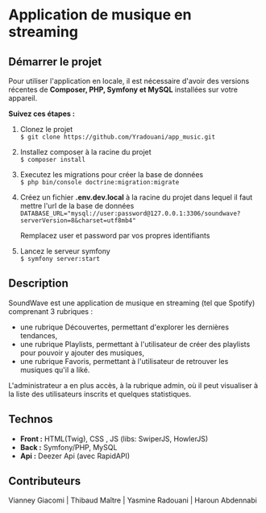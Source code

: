 # Application de musique en streaming

## Démarrer le projet

Pour utiliser l'application en locale, il est nécessaire d'avoir des versions récentes de **Composer, PHP, Symfony et MySQL** installées sur votre appareil.

**Suivez ces étapes :**

1.  Clonez le projet  
    `$ git clone https://github.com/Yradouani/app_music.git`

2.  Installez composer à la racine du projet  
    `$ composer install`

3.  Executez les migrations pour créer la base de données  
    `$ php bin/console doctrine:migration:migrate`

4.  Créez un fichier **.env.dev.local** à la racine du projet dans lequel il faut mettre l'url de la base de données
    `DATABASE_URL="mysql://user:password@127.0.0.1:3306/soundwave?serverVersion=8&charset=utf8mb4"`

    Remplacez user et password par vos propres identifiants

5.  Lancez le serveur symfony  
    `$ symfony server:start`

## Description

SoundWave est une application de musique en streaming (tel que Spotify) comprenant 3 rubriques :  
- une rubrique Découvertes, permettant d'explorer les dernières tendances,
- une rubrique Playlists, permettant à l'utilisateur de créer des playlists pour pouvoir y ajouter des musiques,
- une rubrique Favoris, permettant à l'utilisateur de retrouver les musiques qu'il a liké.

L'administrateur a en plus accès, à la rubrique admin, où il peut visualiser à la liste des utilisateurs inscrits et quelques statistiques.

## Technos 
  
- **Front :** HTML(Twig), CSS , JS (libs: SwiperJS, HowlerJS)   
- **Back :** Symfony/PHP, MySQL    
- **Api :** Deezer Api (avec RapidAPI)

## Contributeurs
  
Vianney Giacomi | Thibaud Maître | Yasmine Radouani | Haroun Abdennabi 




